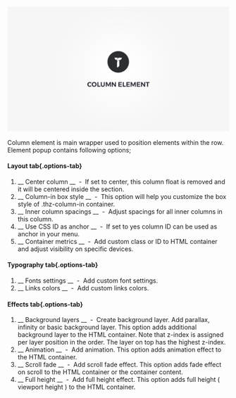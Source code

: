 <div class="thz-doc-image max">
<a class="thz-lightbox mfp-iframe" href="https://vimeo.com/302175365" data-mfp-title="Creatus WordPress Theme Column Element" data-modal-size="large">
	<img src="../../docs-media/splash-column-element.jpg" alt="Creatus WordPress Theme Column Element" />
</a>
</div>

Column element is main wrapper used to position elements within the row. Element popup contains following options;

#### Layout tab{.options-tab}
1. __ Center column __ &nbsp;-&nbsp; If set to center, this column float is removed and it will be centered inside the section.
1. __ Column-in box style __ &nbsp;-&nbsp; This option will help you customize the box style of .thz-column-in container.
1. __ Inner column spacings __ &nbsp;-&nbsp; Adjust spacings for all inner columns in this column.
1. __ Use CSS ID as anchor __ &nbsp;-&nbsp; If set to yes column ID can be used as anchor in your menu.
1. __ Container metrics __ &nbsp;-&nbsp; Add custom class or ID to HTML container and adjust visibility on specific devices.

#### Typography tab{.options-tab}
1. __ Fonts settings __ &nbsp;-&nbsp; Add custom font settings.
1. __ Links colors __ &nbsp;-&nbsp; Add custom links colors.

#### Effects tab{.options-tab}
1. __ Background layers __ &nbsp;-&nbsp; Create background layer. Add parallax, infinity or basic background layer. This option adds additional background layer to the HTML container. Note that z-index is assigned per layer position in the order. The layer on top has the highest z-index.
1. __ Animation	 __ &nbsp;-&nbsp; Add animation. This option adds animation effect to the HTML container.
1. __ Scroll fade __ &nbsp;-&nbsp; Add scroll fade effect. This option adds fade effect on scroll to the HTML container or the container content.
1. __ Full height __ &nbsp;-&nbsp; Add full height effect. This option adds full height ( viewport height ) to the HTML container.